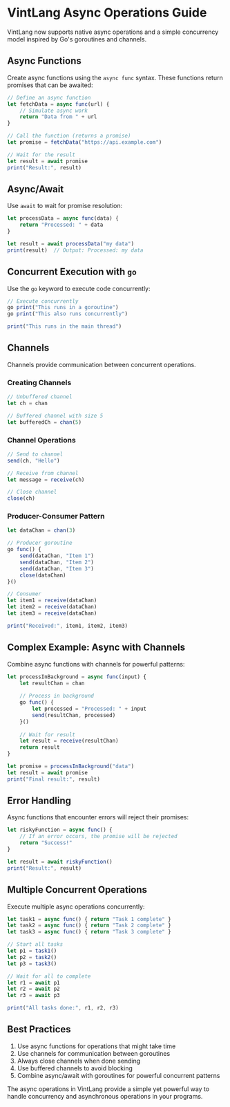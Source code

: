 # VintLang Async Operations Guide

VintLang now supports native async operations and a simple concurrency model inspired by Go's goroutines and channels.

## Async Functions

Create async functions using the `async func` syntax. These functions return promises that can be awaited:

```javascript
// Define an async function
let fetchData = async func(url) {
    // Simulate async work
    return "Data from " + url
}

// Call the function (returns a promise)
let promise = fetchData("https://api.example.com")

// Wait for the result
let result = await promise
print("Result:", result)
```

## Async/Await

Use `await` to wait for promise resolution:

```javascript
let processData = async func(data) {
    return "Processed: " + data
}

let result = await processData("my data")
print(result)  // Output: Processed: my data
```

## Concurrent Execution with `go`

Use the `go` keyword to execute code concurrently:

```javascript
// Execute concurrently
go print("This runs in a goroutine")
go print("This also runs concurrently")

print("This runs in the main thread")
```

## Channels

Channels provide communication between concurrent operations.

### Creating Channels

```javascript
// Unbuffered channel
let ch = chan

// Buffered channel with size 5
let bufferedCh = chan(5)
```

### Channel Operations

```javascript
// Send to channel
send(ch, "Hello")

// Receive from channel
let message = receive(ch)

// Close channel
close(ch)
```

### Producer-Consumer Pattern

```javascript
let dataChan = chan(3)

// Producer goroutine
go func() {
    send(dataChan, "Item 1")
    send(dataChan, "Item 2")
    send(dataChan, "Item 3")
    close(dataChan)
}()

// Consumer
let item1 = receive(dataChan)
let item2 = receive(dataChan)
let item3 = receive(dataChan)

print("Received:", item1, item2, item3)
```

## Complex Example: Async with Channels

Combine async functions with channels for powerful patterns:

```javascript
let processInBackground = async func(input) {
    let resultChan = chan
    
    // Process in background
    go func() {
        let processed = "Processed: " + input
        send(resultChan, processed)
    }()
    
    // Wait for result
    let result = receive(resultChan)
    return result
}

let promise = processInBackground("data")
let result = await promise
print("Final result:", result)
```

## Error Handling

Async functions that encounter errors will reject their promises:

```javascript
let riskyFunction = async func() {
    // If an error occurs, the promise will be rejected
    return "Success!"
}

let result = await riskyFunction()
print("Result:", result)
```

## Multiple Concurrent Operations

Execute multiple async operations concurrently:

```javascript
let task1 = async func() { return "Task 1 complete" }
let task2 = async func() { return "Task 2 complete" }
let task3 = async func() { return "Task 3 complete" }

// Start all tasks
let p1 = task1()
let p2 = task2()
let p3 = task3()

// Wait for all to complete
let r1 = await p1
let r2 = await p2
let r3 = await p3

print("All tasks done:", r1, r2, r3)
```

## Best Practices

1. Use async functions for operations that might take time
2. Use channels for communication between goroutines
3. Always close channels when done sending
4. Use buffered channels to avoid blocking
5. Combine async/await with goroutines for powerful concurrent patterns

The async operations in VintLang provide a simple yet powerful way to handle concurrency and asynchronous operations in your programs.